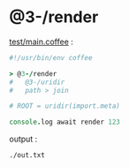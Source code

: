 [‼️]: ✏️README.mdt

# @3-/render

[test/main.coffee](./test/main.coffee) :

```coffee
#!/usr/bin/env coffee

> @3-/render
#   @3-/uridir
#   path > join

# ROOT = uridir(import.meta)

console.log await render 123
```

output :

```
./out.txt
```
